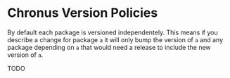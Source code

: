 # Chronus Version Policies

By default each package is versioned independentely. This means if you describe a change for package `a` it will only bump the version of `a` and any package depending on `a` that would need a release to include the new version of `a`.

TODO
